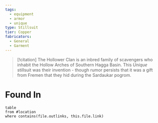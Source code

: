 ```yaml
---
tags:
  - equipment
  - armor
  - unique
type: Stillsuit
tier: Copper
fabricators:
  - General
  - Garment
---
```

> [!citation]
> The Hollower Clan is an inbred family of scavengers who inhabit the Hollow Arches of Southern Hagga Basin. This *Unique* stillsuit was their invention - though rumor persists that it was a gift from Fremen that they hid during the Sardaukar pogrom.
# Found In
```dataview
table
from #location 
where contains(file.outlinks, this.file.link)
```

